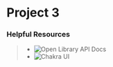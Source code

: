 # Project 3





### Helpful Resources
> - ![Open Library API Docs](https://openlibrary.org/dev/docs/api/search)
> - ![Chakra UI](https://v2.chakra-ui.com/)
